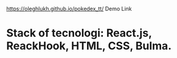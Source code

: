 https://oleghlukh.github.io/pokedex_tt/  Demo Link

# Stack of tecnologi: React.js, ReackHook, HTML, CSS, Bulma. 
